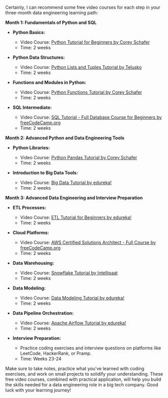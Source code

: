 Certainly, I can recommend some free video courses for each step in your three-month data engineering learning path:

**Month 1: Fundamentals of Python and SQL**

- **Python Basics:**
  - Video Course: [Python Tutorial for Beginners by Corey Schafer](https://www.youtube.com/watch?v=_uQrJ0TkZlc)
  - Time: 2 weeks

- **Python Data Structures:**
  - Video Course: [Python Lists and Tuples Tutorial by Telusko](https://www.youtube.com/watch?v=C-gEQdGVXbk)
  - Time: 2 weeks

- **Functions and Modules in Python:**
  - Video Course: [Python Functions Tutorial by Corey Schafer](https://www.youtube.com/watch?v=NSbOtYzIQI0)
  - Time: 2 weeks

- **SQL Intermediate:**
  - Video Course: [SQL Tutorial - Full Database Course for Beginners by freeCodeCamp.org](https://www.youtube.com/watch?v=HXV3zeQKqGY)
  - Time: 2 weeks

**Month 2: Advanced Python and Data Engineering Tools**

- **Python Libraries:**
  - Video Course: [Python Pandas Tutorial by Corey Schafer](https://www.youtube.com/watch?v=vmEHCJofslg)
  - Time: 2 weeks

- **Introduction to Big Data Tools:**
  - Video Course: [Big Data Tutorial by edureka!](https://www.youtube.com/watch?v=kMwC3xi1btg)
  - Time: 2 weeks

**Month 3: Advanced Data Engineering and Interview Preparation**

- **ETL Processes:**
  - Video Course: [ETL Tutorial for Beginners by edureka!](https://www.youtube.com/watch?v=b3_DYWgBqAI)
  - Time: 2 weeks

- **Cloud Platforms:**
  - Video Course: [AWS Certified Solutions Architect - Full Course by freeCodeCamp.org](https://www.youtube.com/watch?v=Ia-UEYYR44s)
  - Time: 2 weeks

- **Data Warehousing:**
  - Video Course: [Snowflake Tutorial by Intellipaat](https://www.youtube.com/watch?v=Y1YI7i-9p8E)
  - Time: 2 weeks

- **Data Modeling:**
  - Video Course: [Data Modeling Tutorial by edureka!](https://www.youtube.com/watch?v=pseUDHQ7O44)
  - Time: 2 weeks

- **Data Pipeline Orchestration:**
  - Video Course: [Apache Airflow Tutorial by edureka!](https://www.youtube.com/watch?v=6dDrcA3GBsA)
  - Time: 2 weeks

- **Interview Preparation:**
  - Practice coding exercises and interview questions on platforms like LeetCode, HackerRank, or Pramp.
  - Time: Weeks 23-24

Make sure to take notes, practice what you've learned with coding exercises, and work on small projects to solidify your understanding. These free video courses, combined with practical application, will help you build the skills needed for a data engineering role in a big tech company. Good luck with your learning journey!

